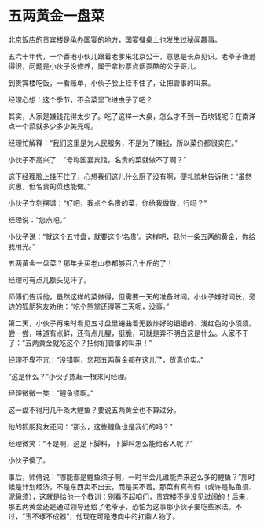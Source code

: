# 五两黄金一盘菜

北京饭店的贵宾楼是承办国宴的地方，国宴餐桌上也发生过秘闻趣事。 

五六十年代，一个香港小伙儿跟着老爹来北京公干，意思是长点见识。老爷子谦逊得很，问题是小伙子没修养，属于拿钞票点烟耍酷的公子哥儿。 

到贵宾楼吃饭，一看账单，小伙子脸上挂不住了，让把管事的叫来。 

经理心想：这个季节，不会菜里飞进虫子了吧？ 

其实，人家是嫌钱花得太少了。吃了这样一大桌，怎么才不到一百块钱呢？在南洋点一个菜就多少多少美元呢。 

经理忙解释：“我们这里是为人民服务，不是为了赚钱，所以菜价都很实在。” 

小伙子不高兴了：“号称国宴宾馆，名贵的菜就做不了啊？” 

这下经理脸上挂不住了，心想我们这儿什么厨子没有啊，便礼貌地告诉他：“虽然实惠，但名贵的菜也能做。” 

小伙子立刻摆谱：“好吧，我点个名贵的菜，你给我做做，行吗？” 

经理说：“您点吧。” 

小伙子说：“就这个五寸盘，就要这个‘名贵’。这样吧，我付一条五两的黄金，你给我用光。” 

五两黄金一盘菜？那年头买老山参都够百八十斤的了！ 

经理可有点儿额头见汗了。 

师傅们告诉他，虽然这样的菜做得，但需要一天的准备时间。小伙子嫌时间长，旁边的狐朋狗友劝他：“吃个熊掌还得等三天呢，没事。” 

第二天，小伙子再来时看见五寸盘里蜷曲着无数炸好的细细的、浅红色的小须须。尝一尝，味道有点鲜，还有点儿腥，挺脆，可就是弄不明白这是什么。人家不干了：“五两黄金就吃这个？把你们管事的叫来！” 

经理不卑不亢：“没错啊，您那五两黄金都在这儿了，货真价实。” 

“这是什么？”小伙子拣起一根来问经理。 

经理微微一笑：“鲤鱼须啊。” 

这一盘不得用几千条大鲤鱼？要说五两黄金也不算过分。 

他的狐朋狗友还问：“那么，这些鲤鱼也是我们的吗？” 

经理微笑：“不是啊，这是下脚料，下脚料怎么能给客人呢？” 

小伙子傻了。 

事后，师傅说：“哪能都是鲤鱼须子啊，一时半会儿谁能弄来这么多的鲤鱼？”那时候是计划经济，不是东西卖不出去，而是买不着。那菜有真有假（或许是鲇鱼须、泥鳅须），这就是给他一个教训：别看不起咱们，贵宾楼不是没见过阔的！后来，那五两黄金还是通过领导还给了老爷子，恐怕为这事那小伙子要吃些家法。不过，“玉不琢不成器”，他现在可是港商中的扛鼎人物了。